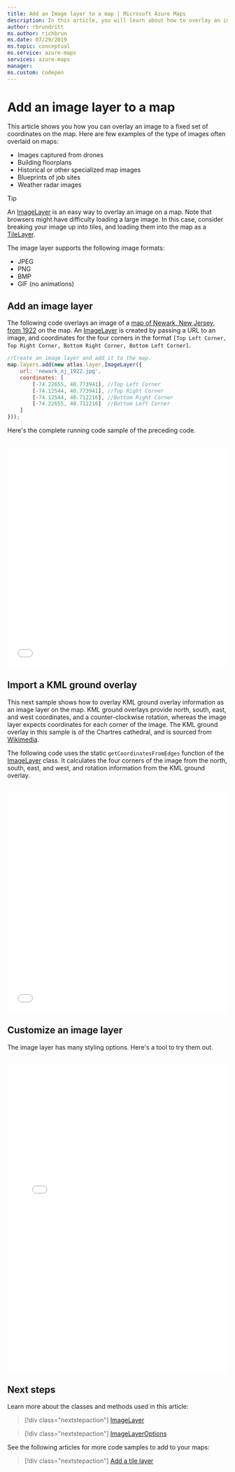 ```yaml
---
title: Add an Image layer to a map | Microsoft Azure Maps
description: In this article, you will learn about how to overlay an image on a map using the Microsoft Azure Maps Web SDK.
author: rbrundritt
ms.author: richbrun
ms.date: 07/29/2019
ms.topic: conceptual
ms.service: azure-maps
services: azure-maps
manager: 
ms.custom: codepen
---
```


# Add an image layer to a map

This article shows you how you can overlay an image to a fixed set of coordinates on the map. Here are few examples of the type of images often overlaid on maps:

* Images captured from drones
* Building floorplans
* Historical or other specialized map images
* Blueprints of job sites
* Weather radar images

> [!TIP]
> An [ImageLayer](https://docs.microsoft.com/javascript/api/azure-maps-control/atlas.layer.imagelayer?view=azure-iot-typescript-latest) is an easy way to overlay an image on a map. Note that browsers might have difficulty loading a large image. In this case, consider breaking your image up into tiles, and loading them into the map as a [TileLayer](https://docs.microsoft.com/javascript/api/azure-maps-control/atlas.layer.tilelayer?view=azure-iot-typescript-latest).

The image layer supports the following image formats:

- JPEG
- PNG
- BMP
- GIF (no animations)

## Add an image layer

The following code overlays an image of a [map of Newark, New Jersey, from 1922](https://www.lib.utexas.edu/maps/historical/newark_nj_1922.jpg) on the map. An [ImageLayer](https://docs.microsoft.com/javascript/api/azure-maps-control/atlas.layer.imagelayer?view=azure-iot-typescript-latest) is created by passing a URL to an image, and coordinates for the four corners in the format `[Top Left Corner, Top Right Corner, Bottom Right Corner, Bottom Left Corner]`.

```javascript
//Create an image layer and add it to the map.
map.layers.add(new atlas.layer.ImageLayer({
    url: 'newark_nj_1922.jpg',
    coordinates: [
        [-74.22655, 40.773941], //Top Left Corner
        [-74.12544, 40.773941], //Top Right Corner
        [-74.12544, 40.712216], //Bottom Right Corner
        [-74.22655, 40.712216]  //Bottom Left Corner
    ]
}));
```

Here's the complete running code sample of the preceding code.

<br/>

<iframe height='500' scrolling='no' title='Simple Image Layer' src='//codepen.io/azuremaps/embed/eQodRo/?height=500&theme-id=0&default-tab=js,result&embed-version=2&editable=true' frameborder='no' allowtransparency='true' allowfullscreen='true' style='width: 100%;'>See the Pen <a href='https://codepen.io/azuremaps/pen/eQodRo/'>Simple Image Layer</a> by Azure Maps (<a href='https://codepen.io/azuremaps'>@azuremaps</a>) on <a href='https://codepen.io'>CodePen</a>.
</iframe>

## Import a KML ground overlay

This next sample shows how to overlay KML ground overlay information as an image layer on the map. KML ground overlays provide north, south, east, and west coordinates, and a counter-clockwise rotation, whereas the image layer expects coordinates for each corner of the image. The KML ground overlay in this sample is of the Chartres cathedral, and is sourced from [Wikimedia](https://commons.wikimedia.org/wiki/File:Chartres.svg/overlay.kml).

The following code uses the static `getCoordinatesFromEdges` function of the [ImageLayer](https://docs.microsoft.com/javascript/api/azure-maps-control/atlas.layer.imagelayer?view=azure-iot-typescript-latest) class. It calculates the four corners of the image from the north, south, east, and west, and rotation information from the KML ground overlay.

<br/>

<iframe height='500' scrolling='no' title='KML Ground Overlay as Image Layer' src='//codepen.io/azuremaps/embed/EOJgpj/?height=500&theme-id=0&default-tab=js,result&embed-version=2&editable=true' frameborder='no' allowtransparency='true' allowfullscreen='true' style='width: 100%;'>See the Pen <a href='https://codepen.io/azuremaps/pen/EOJgpj/'>KML Ground Overlay as Image Layer</a> by Azure Maps (<a href='https://codepen.io/azuremaps'>@azuremaps</a>) on <a href='https://codepen.io'>CodePen</a>.
</iframe>

## Customize an image layer

The image layer has many styling options. Here's a tool to try them out.

<br/>

<iframe height='700' scrolling='no' title='Image Layer Options' src='//codepen.io/azuremaps/embed/RqOGzx/?height=700&theme-id=0&default-tab=result' frameborder='no' allowtransparency='true' allowfullscreen='true' style='width: 100%;'>See the Pen <a href='https://codepen.io/azuremaps/pen/RqOGzx/'>Image Layer Options</a> by Azure Maps (<a href='https://codepen.io/azuremaps'>@azuremaps</a>) on <a href='https://codepen.io'>CodePen</a>.
</iframe>

## Next steps

Learn more about the classes and methods used in this article:

> [!div class="nextstepaction"]
> [ImageLayer](https://docs.microsoft.com/javascript/api/azure-maps-control/atlas.layer.imagelayer?view=azure-iot-typescript-latest)

> [!div class="nextstepaction"]
> [ImageLayerOptions](https://docs.microsoft.com/javascript/api/azure-maps-control/atlas.imagelayeroptions?view=azure-iot-typescript-latest)

See the following articles for more code samples to add to your maps:

> [!div class="nextstepaction"]
> [Add a tile layer](./map-add-tile-layer.md)